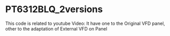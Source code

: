# PT6312BLQ_2versions
This code is related to youtube Video:
It have one to the Original VFD panel, other to the adaptation of External VFD on Panel
